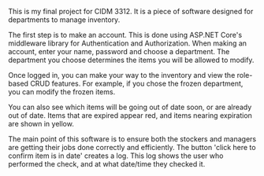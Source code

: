 This is my final project for CIDM 3312. It is a piece of software designed for departments to manage inventory.

The first step is to make an account. This is done using ASP.NET Core's middleware library for Authentication and Authorization. When making an account, enter your name, password and choose a department. The department you choose determines the items you will be allowed to modify. 

Once logged in, you can make your way to the inventory and view the role-based CRUD features. For example, if you chose the frozen department, you can modify the frozen items. 

You can also see which items will be going out of date soon, or are already out of date. Items that are expired appear red, and items nearing expiration are shown in yellow. 

The main point of this software is to ensure both the stockers and managers are getting their jobs done correctly and efficiently. The button 'click here to confirm item is in date' creates a log. This log shows the user who performed the check, and at what date/time they checked it.

